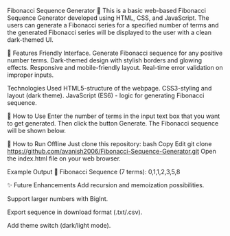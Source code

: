 Fibonacci Sequence Generator 🔢
This is a basic web-based Fibonacci Sequence Generator developed using HTML, CSS, and JavaScript.
The users can generate a Fibonacci series for a specified number of terms and the generated Fibonacci series will be displayed to the user with a clean dark-themed UI.

🌟 Features
Friendly Interface. 
Generate Fibonacci sequence for any positive number terms. 
Dark-themed design with stylish borders and glowing effects. 
Responsive and mobile-friendly layout. 
Real-time error validation on improper inputs. 

Technologies Used
HTML5-structure of the webpage. 
CSS3-styling and layout (dark theme). 
JavaScript (ES6) - logic for generating Fibonacci sequence. 

🚀 How to Use 
Enter the number of terms in the input text box that you want to get generated. 
Then click the button Generate. 
The Fibonacci sequence will be shown below. 

🔧 How to Run Offline 
Just clone this repository: 
bash 
Copy 
Edit 
git clone https://github.com/avanish2006/Fibonacci-Sequence-Generator.git 
Open the index.html file on your web browser. 

Example Output 
🔢 Fibonacci Sequence (7 terms): 0,1,1,2,3,5,8 

✨ Future Enhancements 
Add recursion and memoization possibilities. 

Support larger numbers with BigInt. 

Export sequence in download format (.txt/.csv). 

Add theme switch (dark/light mode). 
